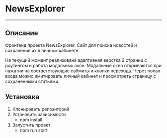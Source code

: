 # NewsExplorer
------------------

## Описание
Фронтенд проекта NewsExplorer.
Сайт для поиска новостей и сохранения их в личном кабинете.

На текущий момент реализована адаптивная верстка 2 страниц с роутингом и работа модальных окон.
Модальные окна открываются при нажатии на соответствующие сабмиты и кнопки перехода.
Через попап входа можно имитировать личный кабинет и просмотреть страницу с сохраненными статьями.
## Установка 
1. Клонировать репозиторий
2. Установить зависимости
    + npm install
3. Запустить проект 
    + npm run start
